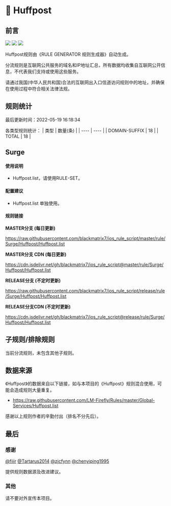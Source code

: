 # 🧸 Huffpost

## 前言

![](https://shields.io/badge/-移除重复规则-ff69b4) ![](https://shields.io/badge/-DOMAIN与DOMAIN--SUFFIX合并-green) ![](https://shields.io/badge/-IP--CIDR(6)合并-blueviolet) 

Huffpost规则由《RULE GENERATOR 规则生成器》自动生成。

分流规则是互联网公共服务的域名和IP地址汇总，所有数据均收集自互联网公开信息，不代表我们支持或使用这些服务。

请通过我国(中华人民共和国)合法的互联网出入口信道访问规则中的地址，并确保在使用过程中符合相关法律法规。

## 规则统计

最后更新时间：2022-05-19 16:18:34

各类型规则统计：
| 类型 | 数量(条)  | 
| ---- | ----  |
| DOMAIN-SUFFIX | 18  | 
| TOTAL | 18  | 


## Surge 

#### 使用说明
- Huffpost.list，请使用RULE-SET。

#### 配置建议
- Huffpost.list 单独使用。

#### 规则链接
**MASTER分支 (每日更新)**

https://raw.githubusercontent.com/blackmatrix7/ios_rule_script/master/rule/Surge/Huffpost/Huffpost.list

**MASTER分支 CDN (每日更新)**

https://cdn.jsdelivr.net/gh/blackmatrix7/ios_rule_script@master/rule/Surge/Huffpost/Huffpost.list

**RELEASE分支 (不定时更新)**

https://raw.githubusercontent.com/blackmatrix7/ios_rule_script/release/rule/Surge/Huffpost/Huffpost.list

**RELEASE分支CDN (不定时更新)**

https://cdn.jsdelivr.net/gh/blackmatrix7/ios_rule_script@release/rule/Surge/Huffpost/Huffpost.list

## 子规则/排除规则


当前分流规则，未包含其他子规则。

## 数据来源

《Huffpost》的数据来自以下链接，如与本项目的《Huffpost》规则混合使用，可能会造成规则大量重复。

- https://raw.githubusercontent.com/LM-Firefly/Rules/master/Global-Services/Huffpost.list


感谢以上规则作者的辛勤付出（排名不分先后）。

## 最后

### 感谢

[@fiiir](https://github.com/fiiir) [@Tartarus2014](https://github.com/Tartarus2014) [@zjcfynn](https://github.com/zjcfynn) [@chenyiping1995](https://github.com/chenyiping1995) 

提供规则数据源及改进建议。

### 其他

请不要对外宣传本项目。
